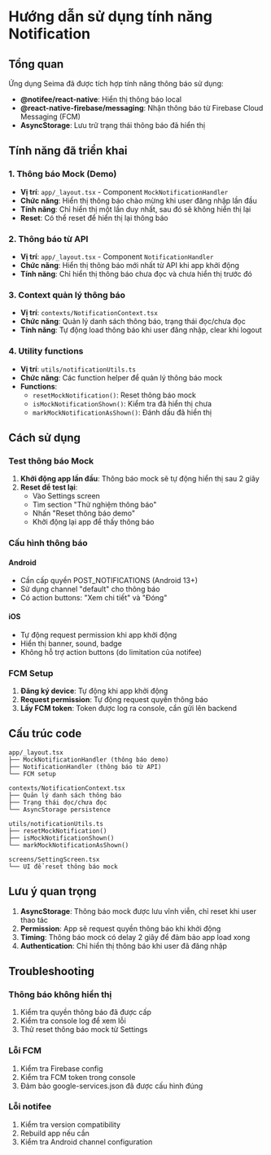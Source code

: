 # Hướng dẫn sử dụng tính năng Notification

## Tổng quan

Ứng dụng Seima đã được tích hợp tính năng thông báo sử dụng:
- **@notifee/react-native**: Hiển thị thông báo local
- **@react-native-firebase/messaging**: Nhận thông báo từ Firebase Cloud Messaging (FCM)
- **AsyncStorage**: Lưu trữ trạng thái thông báo đã hiển thị

## Tính năng đã triển khai

### 1. Thông báo Mock (Demo)
- **Vị trí**: `app/_layout.tsx` - Component `MockNotificationHandler`
- **Chức năng**: Hiển thị thông báo chào mừng khi user đăng nhập lần đầu
- **Tính năng**: Chỉ hiển thị một lần duy nhất, sau đó sẽ không hiển thị lại
- **Reset**: Có thể reset để hiển thị lại thông báo

### 2. Thông báo từ API
- **Vị trí**: `app/_layout.tsx` - Component `NotificationHandler`
- **Chức năng**: Hiển thị thông báo mới nhất từ API khi app khởi động
- **Tính năng**: Chỉ hiển thị thông báo chưa đọc và chưa hiển thị trước đó

### 3. Context quản lý thông báo
- **Vị trí**: `contexts/NotificationContext.tsx`
- **Chức năng**: Quản lý danh sách thông báo, trạng thái đọc/chưa đọc
- **Tính năng**: Tự động load thông báo khi user đăng nhập, clear khi logout

### 4. Utility functions
- **Vị trí**: `utils/notificationUtils.ts`
- **Chức năng**: Các function helper để quản lý thông báo mock
- **Functions**:
  - `resetMockNotification()`: Reset thông báo mock
  - `isMockNotificationShown()`: Kiểm tra đã hiển thị chưa
  - `markMockNotificationAsShown()`: Đánh dấu đã hiển thị

## Cách sử dụng

### Test thông báo Mock

1. **Khởi động app lần đầu**: Thông báo mock sẽ tự động hiển thị sau 2 giây
2. **Reset để test lại**:
   - Vào Settings screen
   - Tìm section "Thử nghiệm thông báo"
   - Nhấn "Reset thông báo demo"
   - Khởi động lại app để thấy thông báo

### Cấu hình thông báo

#### Android
- Cần cấp quyền POST_NOTIFICATIONS (Android 13+)
- Sử dụng channel "default" cho thông báo
- Có action buttons: "Xem chi tiết" và "Đóng"

#### iOS
- Tự động request permission khi app khởi động
- Hiển thị banner, sound, badge
- Không hỗ trợ action buttons (do limitation của notifee)

### FCM Setup

1. **Đăng ký device**: Tự động khi app khởi động
2. **Request permission**: Tự động request quyền thông báo
3. **Lấy FCM token**: Token được log ra console, cần gửi lên backend

## Cấu trúc code

```
app/_layout.tsx
├── MockNotificationHandler (thông báo demo)
├── NotificationHandler (thông báo từ API)
└── FCM setup

contexts/NotificationContext.tsx
├── Quản lý danh sách thông báo
├── Trạng thái đọc/chưa đọc
└── AsyncStorage persistence

utils/notificationUtils.ts
├── resetMockNotification()
├── isMockNotificationShown()
└── markMockNotificationAsShown()

screens/SettingScreen.tsx
└── UI để reset thông báo mock
```

## Lưu ý quan trọng

1. **AsyncStorage**: Thông báo mock được lưu vĩnh viễn, chỉ reset khi user thao tác
2. **Permission**: App sẽ request quyền thông báo khi khởi động
3. **Timing**: Thông báo mock có delay 2 giây để đảm bảo app load xong
4. **Authentication**: Chỉ hiển thị thông báo khi user đã đăng nhập

## Troubleshooting

### Thông báo không hiển thị
1. Kiểm tra quyền thông báo đã được cấp
2. Kiểm tra console log để xem lỗi
3. Thử reset thông báo mock từ Settings

### Lỗi FCM
1. Kiểm tra Firebase config
2. Kiểm tra FCM token trong console
3. Đảm bảo google-services.json đã được cấu hình đúng

### Lỗi notifee
1. Kiểm tra version compatibility
2. Rebuild app nếu cần
3. Kiểm tra Android channel configuration 